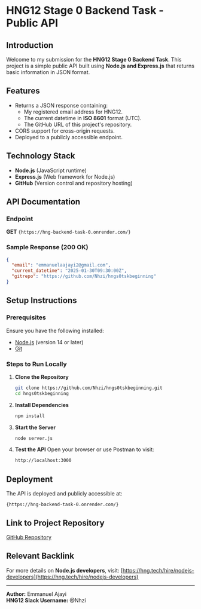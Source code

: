 # HNG12 Stage 0 Backend Task - Public API

## Introduction

Welcome to my submission for the **HNG12 Stage 0 Backend Task**. This project is a simple public API built using **Node.js and Express.js** that returns basic information in JSON format.

## Features

- Returns a JSON response containing:
  - My registered email address for HNG12.
  - The current datetime in **ISO 8601** format (UTC).
  - The GitHub URL of this project's repository.
- CORS support for cross-origin requests.
- Deployed to a publicly accessible endpoint.

## Technology Stack

- **Node.js** (JavaScript runtime)
- **Express.js** (Web framework for Node.js)
- **GitHub** (Version control and repository hosting)

## API Documentation

### Endpoint

**GET** `{https://hng-backend-task-0.onrender.com/}`

### Sample Response (200 OK)

```json
{
  "email": "emmanuelaajayi2@gmail.com",
  "current_datetime": "2025-01-30T09:30:00Z",
  "gitrepo": "https://github.com/Nhzi/hngs0tskbeginning"
}
```

## Setup Instructions

### Prerequisites

Ensure you have the following installed:

- [Node.js](https://nodejs.org/) (version 14 or later)
- [Git](https://git-scm.com/)

### Steps to Run Locally

1. **Clone the Repository**
   ```sh
   git clone https://github.com/Nhzi/hngs0tskbeginning.git
   cd hngs0tskbeginning
   ```
2. **Install Dependencies**
   ```sh
   npm install
   ```
3. **Start the Server**
   ```sh
   node server.js
   ```
4. **Test the API**
   Open your browser or use Postman to visit:
   ```sh
   http://localhost:3000
   ```

## Deployment

The API is deployed and publicly accessible at:

```
{https://hng-backend-task-0.onrender.com/}
```

## Link to Project Repository

[GitHub Repository](https://github.com/Nhzi/hngs0tskbeginning)

## Relevant Backlink

For more details on **Node.js developers**, visit:
[https://hng.tech/hire/nodejs-developers](https://hng.tech/hire/nodejs-developers)

---

**Author:** Emmanuel Ajayi  
**HNG12 Slack Username:** @Nhzi
